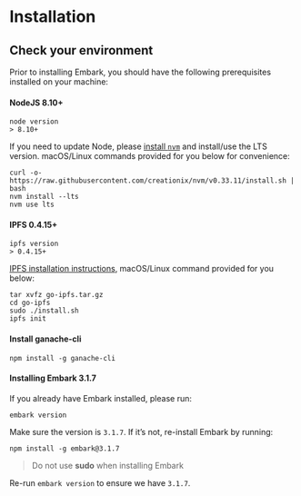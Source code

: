 # Installation
## Check your environment
Prior to installing Embark, you should have the following prerequisites installed on your machine:
#### NodeJS 8.10+
```
node version
> 8.10+
```
If you need to update Node, please [install `nvm`](https://github.com/creationix/nvm#installation) and install/use the LTS version. macOS/Linux commands provided for you below for convenience:
```
curl -o- https://raw.githubusercontent.com/creationix/nvm/v0.33.11/install.sh | bash
nvm install --lts
nvm use lts
```
#### IPFS 0.4.15+
```
ipfs version
> 0.4.15+
```
[IPFS installation instructions](https://ipfs.io/docs/install/#installing-from-a-prebuilt-package), macOS/Linux command provided for you below:
```
tar xvfz go-ipfs.tar.gz
cd go-ipfs
sudo ./install.sh
ipfs init
```

#### Install ganache-cli
```
npm install -g ganache-cli
```

#### Installing Embark 3.1.7
If you already have Embark installed, please run: 
```
embark version
```

Make sure the version is `3.1.7`. If it’s not, re-install Embark by running:
```
npm install -g embark@3.1.7
```
> Do not use **sudo** when installing Embark

Re-run `embark version` to ensure we have `3.1.7`.